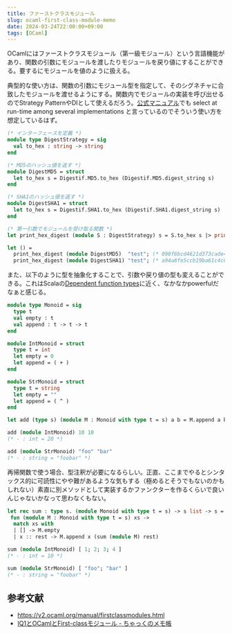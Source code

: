 ```yaml
---
title: ファーストクラスモジュール
slug: ocaml-first-class-module-memo
date: 2024-03-24T22:00:00+09:00
tags: [OCaml]
---
```


OCamlにはファーストクラスモジュール（第一級モジュール）という言語機能があり、関数の引数にモジュールを渡したりモジュールを戻り値にすることができる。要するにモジュールを値のように扱える。

典型的な使い方は、関数の引数にモジュール型を指定して、そのシグネチャに合致したモジュールを渡せるようにする。関数内でモジュールの実装を呼び出せるのでStrategy PatternやDIとして使えるだろう。[公式マニュアル](https://v2.ocaml.org/manual/firstclassmodules.html)でも select at run-time among several implementations と言っているのでそういう使い方を想定しているはず。

```ocaml
(* インターフェースを定義 *)
module type DigestStrategy = sig
  val to_hex : string -> string
end

(* MD5のハッシュ値を返す *)
module DigestMD5 = struct
  let to_hex s = Digestif.MD5.to_hex (Digestif.MD5.digest_string s)
end

(* SHA1のハッシュ値を返す *)
module DigestSHA1 = struct
  let to_hex s = Digestif.SHA1.to_hex (Digestif.SHA1.digest_string s)
end

(* 第一引数でモジュールを受け取る関数 *)
let print_hex_digest (module S : DigestStrategy) s = S.to_hex s |> print_string

let () =
  print_hex_digest (module DigestMD5)  "test"; (* 098f6bcd4621d373cade4e832627b4f6 *)
  print_hex_digest (module DigestSHA1) "test"; (* a94a8fe5ccb19ba61c4c0873d391e987982fbbd3 *)
```

また、以下のように型を抽象化することで、引数や戻り値の型も変えることができる。これはScalaの[Dependent function types](https://docs.scala-lang.org/scala3/book/types-dependent-function.html)に近く、なかなかpowerfulだなぁと感じる。

```ocaml
module type Monoid = sig
  type t
  val empty : t
  val append : t -> t -> t
end

module IntMonoid = struct
  type t = int
  let empty = 0
  let append = ( + )
end

module StrMonoid = struct
  type t = string
  let empty = ""
  let append = ( ^ )
end

let add (type s) (module M : Monoid with type t = s) a b = M.append a b

add (module IntMonoid) 10 10
(* - : int = 20 *)

add (module StrMonoid) "foo" "bar"
(* - : string = "foobar" *)
```

再帰関数で使う場合、型注釈が必要になるらしい。正直、ここまでやるとシンタックス的に可読性にやや難があるような気もする（極めるとそうでもないのかもしれない）素直に別メソッドとして実装するかファンクターを作るくらいで良いんじゃないかなって思わなくもない。
```ocaml
let rec sum : type s. (module Monoid with type t = s) -> s list -> s =
 fun (module M : Monoid with type t = s) xs ->
  match xs with
  | [] -> M.empty
  | x :: rest -> M.append x (sum (module M) rest)

sum (module IntMonoid) [ 1; 2; 3; 4 ]
(* - : int = 10 *)

sum (module StrMonoid) [ "foo"; "bar" ]
(* - : string = "foobar" *)
```

## 参考文献
- https://v2.ocaml.org/manual/firstclassmodules.html
- [IQ1とOCamlとFirst-classモジュール - ちゃっくのメモ帳](https://chakku.hatenablog.com/entry/2019/12/01/000151)